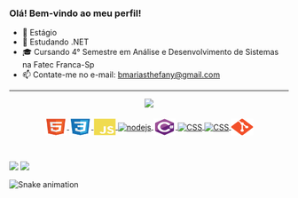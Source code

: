 ### Olá! Bem-vindo ao meu perfil!

- 🔭 Estágio
- 🌱 Estudando .NET
- 🎓 Cursando 4° Semestre em Análise e Desenvolvimento de Sistemas na Fatec Franca-Sp
- 📫 Contate-me no e-mail: bmariasthefany@gmail.com

***

<div align="center">
  <a href="https://github.com/bmariasthefany">
  <img height="150em" src="https://github-readme-stats.vercel.app/api/top-langs/?username=bmariasthefany&layout=compact&langs_count=7&theme=dracula"/>
</div>
  
<div align="center" valign="top"><br>
  <img align="center" alt="HTML" height="30" width="40" src="https://raw.githubusercontent.com/devicons/devicon/master/icons/html5/html5-original.svg">
  <img align="center" alt="CSS" height="30" width="40" src="https://raw.githubusercontent.com/devicons/devicon/master/icons/css3/css3-original.svg">
  <img align="center" alt="Js" height="30" width="40" src="https://raw.githubusercontent.com/devicons/devicon/master/icons/javascript/javascript-plain.svg">
  <img align="center" alt="nodejs" height="30" width="40" src="https://cdn.jsdelivr.net/gh/devicons/devicon/icons/jquery/jquery-plain-wordmark.svg">
   <img align="center" alt="CSS" height="30" width="40" src="https://raw.githubusercontent.com/devicons/devicon/master/icons/csharp/csharp-original.svg">
  <img align="center" alt="CSS" height="30" width="40" src="https://cdn.jsdelivr.net/gh/devicons/devicon/icons/dotnetcore/dotnetcore-original.svg">
  <img align="center" alt="CSS" height="30" width="40" src="https://cdn.jsdelivr.net/gh/devicons/devicon/icons/microsoftsqlserver/microsoftsqlserver-plain-wordmark.svg">
  <img align="center" alt="git" height="30" width="40" src="https://raw.githubusercontent.com/devicons/devicon/master/icons/git/git-original.svg">
</div><br>

##    
    
<div> 
    <a href = "mailto:bmariasthefany@gmail.com"><img src="https://img.shields.io/badge/-Gmail-%23333?style=for-the-badge&logo=gmail&logoColor=white" target="_blank"></a>
    <a href="https://www.linkedin.com/in/maria-sthefany-de-deus-bordini-8837b9217/" target="_blank"><img src="https://img.shields.io/badge/-LinkedIn-%230077B5?style=for-the-badge&logo=linkedin&logoColor=white" target="_blank"></a>     
</div>
   
  ![Snake animation](https://github.com/bmariasthefany/bmariasthefany/blob/output/github-contribution-grid-snake.svg)

